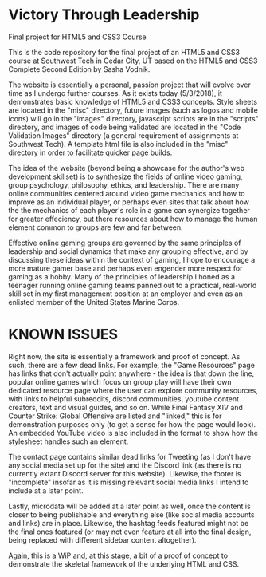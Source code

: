 # Victory Through Leadership
Final project for HTML5 and CSS3 Course

This is the code repository for the final project of an HTML5 and CSS3 course at Southwest Tech in Cedar City, UT based on the HTML5 and CSS3 Complete Second Edition by Sasha Vodnik.

The website is essentially a personal, passion project that will evolve over time as I undergo further courses. As it exists today (5/3/2018), it demonstrates basic knowledge of HTML5 and CSS3 concepts. Style sheets are located in the "misc" directory, future images (such as logos and mobile icons) will go in the "images" directory, javascript scripts are in the "scripts" directory, and images of code being validated are located in the "Code Validation Images" directory (a general requirement of assignments at Southwest Tech). A template html file is also included in the "misc" directory in order to facilitate quicker page builds.

The idea of the website (beyond being a showcase for the author's web development skillset) is to synthesize the fields of online video gaming, group psychology, philosophy, ethics, and leadership. There are many online communities centered around video game mechanics and how to improve as an individual player, or perhaps even sites that talk about how the the mechanics of each player's role in a game can synergize together for greater effeciency, but there resources about how to manage the human element common to groups are few and far between. 

Effective online gaming groups are governed by the same principles of leadership and social dynamics that make any grouping effective, and by discussing these ideas within the context of gaming, I hope to encourage a more mature gamer base and perhaps even engender more respect for gaming as a hobby. Many of the principles of leadership I honed as a teenager running online gaming teams panned out to a practical, real-world skill set in my first management position at an employer and even as an enlisted member of the United States Marine Corps.

# KNOWN ISSUES 

Right now, the site is essentially a framework and proof of concept. As such, there are a few dead links. For example, the "Game Resources" page has links that don't actually point anywhere - the idea is that down the line, popular online games which focus on group play will have their own dedicated resource page where the user can explore community resources, with links to helpful subreddits, discord communities, youtube content creators, text and visual guides, and so on. While Final Fantasy XIV and Counter Strike: Global Offensive are listed and "linked," this is for demonstration purposes only (to get a sense for how the page would look). An embedded YouTube video is also included in the format to show how the stylesheet handles such an element.

The contact page contains similar dead links for Tweeting (as I don't have any social media set up for the site) and the Discord link (as there is no currently extant Discord server for this website). Likewise, the footer is "incomplete" insofar as it is missing relevant social media links I intend to include at a later point.

Lastly, microdata will be added at a later point as well, once the content is closer to being publishable and everything else (like social media accounts and links) are in place. Likewise, the hashtag feeds featured might not be the final ones featured (or may not even feature at all into the final design, being replaced with different sidebar content altogether).

Again, this is a WiP and, at this stage, a bit of a proof of concept to demonstrate the skeletal framework of the underlying HTML and CSS.
